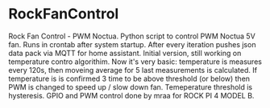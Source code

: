 # RockFanControl
Rock Fan Control - PWM Noctua.
Python script to control PWM Noctua 5V fan. Runs in crontab after system startup. 
After every iteration pushes json data pack via MQTT for home assistant. 
Initial version, still working on temperature contro algorithim. Now it's very basic: temperature is measures every 120s, 
then moveing average for 5 last measurements is calculated. If temperature is is confirmed 3 time to be above threshold (or below) then PWM is changed to speed up / slow down fan.
Temeperature threshold is hysteresis.
GPIO and PWM control done by mraa for ROCK PI 4 MODEL B.
